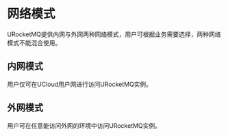 # 网络模式

URocketMQ提供内网与外网两种网络模式，用户可根据业务需要选择，两种网络模式不能混合使用。

## 内网模式

用户仅可在UCloud用户网进行访问URocketMQ实例。

## 外网模式

用户可在任意能访问外网的环境中访问URocketMQ实例。
